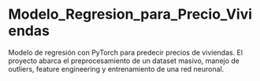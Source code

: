 # Modelo_Regresion_para_Precio_Viviendas
Modelo de regresión con PyTorch para predecir precios de viviendas. El proyecto abarca el preprocesamiento de un dataset masivo, manejo de outliers, feature engineering y entrenamiento de una red neuronal.
